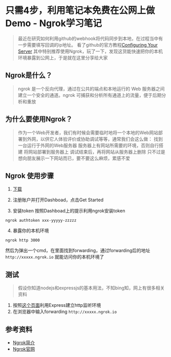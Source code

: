 # 只需4步，利用笔记本免费在公网上做Demo - Ngrok学习笔记

> 最近在研究如何利用github的webhook将代码同步到本地，在过程当中有一步需要填写回调的ip地址。
> 看了github的官方教程[Configuring Your Server](https://developer.github.com/webhooks/configuring/)
> 其中特别推荐使用Ngrok，玩了一下，发现这货能快速把你的本机环境暴露到公网上，于是就在这里分享给大家


## Ngrok是什么？

> ngrok 是一个反向代理，通过在公共的端点和本地运行的 Web 服务器之间建立一个安全的通道。ngrok 可捕获和分析所有通道上的流量，便于后期分析和重放


## 为什么要使用Ngrok？

> 作为一个Web开发者，我们有时候会需要临时地将一个本地的Web网站部署到外网，以供它人体验评价或协助调试等等，通常我们会这么做：
找到一台运行于外网的Web服务器
服务器上有网站所需要的环境，否则自行搭建
将网站部署到服务器上
调试结束后，再将网站从服务器上删除
只不过是想向朋友展示一下网站而已，要不要这么麻烦，累感不爱

## Ngrok 使用步骤

1. [下载](https://ngrok.com/download)

2. 注册账户并打开Dashboad，点击Get Started

3. 安装token
按照Dashboad上的提示利用ngrok安装token
```
ngrok authtoken xxx-yyyyy-zzzzz
```

4. 暴露你的本机环境
```
ngrok http 3000
```
然后为弹出一个cmd，在里面找到forwarding，通过forwarding后的地址 ```http://xxxxx.ngrok.io``` 就能访问你的本机环境了

## 测试
> 假设你知道nodejs和expressjs的基本用法，不知bing知，网上有很多相关资料

1. 按照[这个页面](https://www.npmjs.com/package/express)利用Express建立http监听环境
2. 在浏览器中输入forwarding ```http://xxxxx.ngrok.io```

## 参考资料
- [Ngrok简介](http://baike.baidu.com/view/13085941.htm)
- [Ngrok官网](https://dashboard.ngrok.com)
